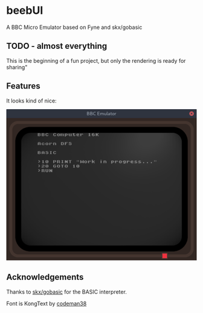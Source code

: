 # beebUI
A BBC Micro Emulator based on Fyne and skx/gobasic

## TODO - almost everything

This is the beginning of a fun project, but only the rendering is ready for sharing"

## Features

It looks kind of nice:

![](beebui.png)

## Acknowledgements

Thanks to [skx/gobasic](https://github.com/skx/gobasic) for the BASIC interpreter.

Font is KongText by [codeman38](https://www.1001fonts.com/users/codeman38/)